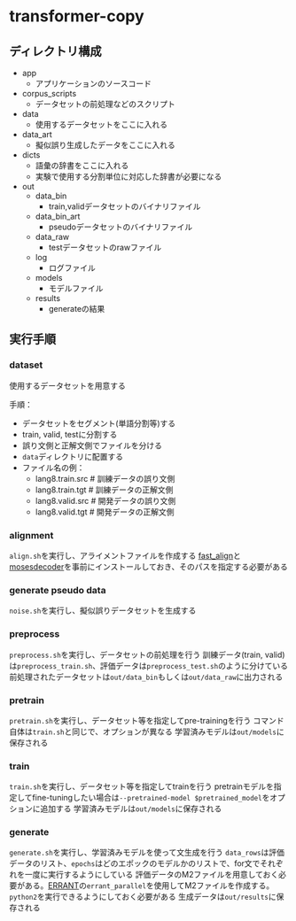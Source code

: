# transformer-copy

## ディレクトリ構成
- app
  - アプリケーションのソースコード
- corpus_scripts
  - データセットの前処理などのスクリプト
- data
  - 使用するデータセットをここに入れる
- data_art
  - 擬似誤り生成したデータをここに入れる
- dicts
  - 語彙の辞書をここに入れる
  - 実験で使用する分割単位に対応した辞書が必要になる
- out
  - data_bin
    - train,validデータセットのバイナリファイル
  - data_bin_art
    - pseudoデータセットのバイナリファイル
  - data_raw
    - testデータセットのrawファイル
  - log
    - ログファイル
  - models
    - モデルファイル
  - results
    - generateの結果


## 実行手順

### dataset
使用するデータセットを用意する

手順：
- データセットをセグメント(単語分割等)する
- train, valid, testに分割する
- 誤り文側と正解文側でファイルを分ける
- `data`ディレクトリに配置する
- ファイル名の例：
  - lang8.train.src  # 訓練データの誤り文側
  - lang8.train.tgt  # 訓練データの正解文側
  - lang8.valid.src  # 開発データの誤り文側
  - lang8.valid.tgt  # 開発データの正解文側

### alignment
`align.sh`を実行し、アライメントファイルを作成する
[fast_align](https://github.com/clab/fast_align)と[mosesdecoder](https://github.com/moses-smt/mosesdecoder)を事前にインストールしておき、そのパスを指定する必要がある


### generate pseudo data
`noise.sh`を実行し、擬似誤りデータセットを生成する


### preprocess
`preprocess.sh`を実行し、データセットの前処理を行う
訓練データ(train, valid)は`preprocess_train.sh`、評価データは`preprocess_test.sh`のように分けている
前処理されたデータセットは`out/data_bin`もしくは`out/data_raw`に出力される


### pretrain
`pretrain.sh`を実行し、データセット等を指定してpre-trainingを行う
コマンド自体は`train.sh`と同じで、オプションが異なる
学習済みモデルは`out/models`に保存される

### train
`train.sh`を実行し、データセット等を指定してtrainを行う
pretrainモデルを指定してfine-tuningしたい場合は`--pretrained-model $pretrained_model`をオプションに追加する
学習済みモデルは`out/models`に保存される


### generate
`generate.sh`を実行し、学習済みモデルを使って文生成を行う
`data_rows`は評価データのリスト、`epochs`はどのエポックのモデルかのリストで、for文でそれぞれを一度に実行するようにしている
評価データのM2ファイルを用意しておく必要がある。[ERRANT](https://github.com/chrisjbryant/errant)の`errant_parallel`を使用してM2ファイルを作成する。
`python2`を実行できるようにしておく必要がある
生成データは`out/results`に保存される
